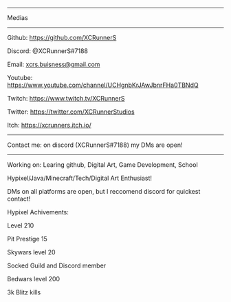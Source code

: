 ----------------------------------------------------------------------

Medias

----------------------------------------------------------------------

Github: https://github.com/XCRunnerS

Discord: @XCRunnerS#7188

Email: xcrs.buisness@gmail.com

Youtube: https://www.youtube.com/channel/UCHgnbKrJAwJbnrFHa0TBNdQ

Twitch: https://www.twitch.tv/XCRunnerS

Twitter: https://twitter.com/XCRunnerStudios

Itch: https://xcrunners.itch.io/

---------------------------------------------------------------------

Contact me: on discord (XCRunnerS#7188) my DMs are open!

---------------------------------------------------------------------

Working on: Learing github, Digital Art, Game Development, School

Hypixel/Java/Minecraft/Tech/Digital Art Enthusiast!

DMs on all platforms are open, but I reccomend discord for quickest contact!



Hypixel Achivements:

Level 210

Pit Prestige 15

Skywars level 20

Socked Guild and Discord member

Bedwars level 200

3k Blitz kills
<!--
**XCRunnerS/XCRunnerS** is a ✨ _special_ ✨ repository because its `README.md` (this file) appears on your GitHub profile.

Here are some ideas to get you started:
- 🔭 I’m currently working on ...
- 🌱 I’m currently learning ...
- 👯 I’m looking to collaborate on ...
- 🤔 I’m looking for help with ...
- 💬 Ask me about ...
- 📫 How to reach me: ...
- 😄 Pronouns: ...
- ⚡ Fun fact: ...
-->
